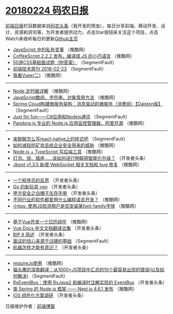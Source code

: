 # [20180224 码农日报](http://hao.caibaojian.com/date/2018/02/24)

[前端日报](http://caibaojian.com/c/news)栏目数据来自[码农头条](http://hao.caibaojian.com/)（我开发的爬虫），每日分享前端、移动开发、设计、资源和资讯等，为开发者提供动力，点击Star按钮来关注这个项目，点击Watch来收听每日的更新[Github主页](https://github.com/kujian/frontendDaily)
* [JavaScript 中的私有变量](http://hao.caibaojian.com/65579.html) （推酷网）
* [CoffeeScript 2.2.2 发布，编译成 JS 的小巧语言](http://hao.caibaojian.com/65582.html) （推酷网）
* [50道CSS基础面试题（附答案）](http://hao.caibaojian.com/65534.html) （SegmentFault）
* [前端技术周刊 2018-02-23](http://hao.caibaojian.com/65529.html) （SegmentFault）
* [我看Vuex(二)](http://hao.caibaojian.com/65577.html) （推酷网）

***
* [Node 定时器详解](http://hao.caibaojian.com/65581.html) （推酷网）
* [JavaScript数组、字符串、对象常用方法](http://hao.caibaojian.com/65571.html) （推酷网）
* [Spring Cloud构建微服务架构：消息驱动的微服务（消费组）【Dalston版】](http://hao.caibaojian.com/65528.html) （SegmentFault）
* [Just for fun——C#应用和Nodejs通讯](http://hao.caibaojian.com/65530.html) （SegmentFault）
* [Pandora.js 专业的 Node.js 应用监控管理器，阿里开源](http://hao.caibaojian.com/65570.html) （推酷网）

***
* [来聊聊怎么写react-native上的样式吧](http://hao.caibaojian.com/65532.html) （SegmentFault）
* [如何减轻挖矿攻击给企业安全带来的威胁](http://hao.caibaojian.com/65580.html) （推酷网）
* [Node.js + TypeScript 写后端工具](http://hao.caibaojian.com/65568.html) （推酷网）
* [灯泡、锁、插座……该如何进行物联网智能化升级？](http://hao.caibaojian.com/65545.html) （开发者头条）
* [Jboot v1.3.5 新增 WebSocket 相关文档和 bug 修复](http://hao.caibaojian.com/65573.html) （推酷网）

***
* [一个程序员的反思](http://hao.caibaojian.com/65536.html) （开发者头条）
* [Go 的新玩具 vgo](http://hao.caibaojian.com/65537.html) （开发者头条）
* [甲方安全之白帽子生存手册](http://hao.caibaojian.com/65550.html) （开发者头条）
* [不同行业的软件都爱用什么编程语言开发？](http://hao.caibaojian.com/65576.html) （推酷网）
* [小tips: 使用JS检测用户是否安装某font-family字体](http://hao.caibaojian.com/65566.html) （推酷网）

***
* [基于Vue开发一个日历组件](http://hao.caibaojian.com/65578.html) （推酷网）
* [Vue Docs 中文文档翻译合集](http://hao.caibaojian.com/65539.html) （开发者头条）
* [BIP 9 简述](http://hao.caibaojian.com/65544.html) （开发者头条）
* [面试的信心来源于过硬的基础](http://hao.caibaojian.com/65533.html) （SegmentFault）
* [机器怎样才能有意识？](http://hao.caibaojian.com/65546.html) （开发者头条）

***
* [requireJs使用](http://hao.caibaojian.com/65572.html) （推酷网）
* [猫头鹰的深夜翻译：从1000+JS项目中汇总的10个最容易出现的错误(以及如何解决)](http://hao.caibaojian.com/65535.html) （SegmentFault）
* [RxEventBus：使用 RxJava2 和编译时注解实现的 EventBus](http://hao.caibaojian.com/65547.html) （开发者头条）
* [类 Spring 的 Node.js 框架 —— Nest.js 4.6.1 发布](http://hao.caibaojian.com/65574.html) （推酷网）
* [iOS 组件化方案调研](http://hao.caibaojian.com/65549.html) （开发者头条）

日报维护作者：[前端博客](http://caibaojian.com/) 